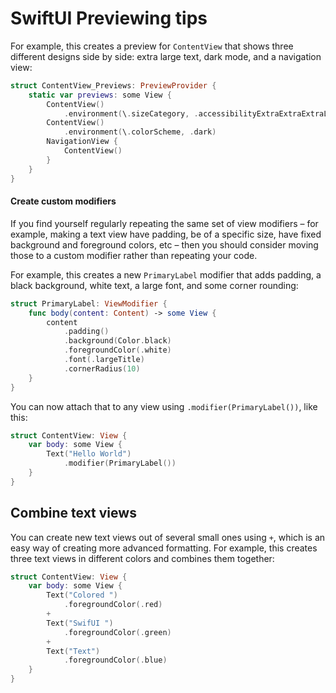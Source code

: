 # SwiftUI Previewing tips



For example, this creates a preview for `ContentView` that shows three different designs side by side: extra large text, dark mode, and a navigation view:

```swift
struct ContentView_Previews: PreviewProvider {
    static var previews: some View {
        ContentView()
            .environment(\.sizeCategory, .accessibilityExtraExtraExtraLarge)
        ContentView()
            .environment(\.colorScheme, .dark)
        NavigationView {
            ContentView()
        }
    }
}
```



#### Create custom modifiers

If you find yourself regularly repeating the same set of view modifiers – for example, making a text view have padding, be of a specific size, have fixed background and foreground colors, etc – then you should consider moving those to a custom modifier rather than repeating your code.

For example, this creates a new `PrimaryLabel` modifier that adds padding, a black background, white text, a large font, and some corner rounding:

```swift
struct PrimaryLabel: ViewModifier {
    func body(content: Content) -> some View {
        content
            .padding()
            .background(Color.black)
            .foregroundColor(.white)
            .font(.largeTitle)
            .cornerRadius(10)
    }
}
```

You can now attach that to any view using `.modifier(PrimaryLabel())`, like this:

```swift
struct ContentView: View {
    var body: some View {
        Text("Hello World")
            .modifier(PrimaryLabel())
    }
}
```

 

## Combine text views

You can create new text views out of several small ones using `+`, which is an easy way of creating more advanced formatting. For example, this creates three text views in different colors and combines them together:

```swift
struct ContentView: View {
    var body: some View {
        Text("Colored ")
            .foregroundColor(.red)
        +
        Text("SwifUI ")
            .foregroundColor(.green)
        +
        Text("Text")
            .foregroundColor(.blue)
    }
}
```

 

